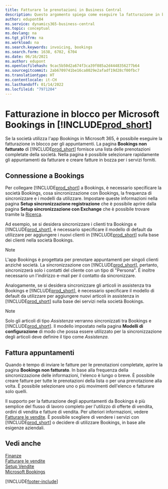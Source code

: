 ```yaml
---
title: Fatturare le prenotazioni in Business Central
description: Questo argomento spiega come eseguire la fatturazione in blocco da Microsoft Bookings in Business Central.
author: edupont04
ms.service: dynamics365-business-central
ms.topic: conceptual
ms.devlang: na
ms.tgt_pltfrm: na
ms.workload: na
ms.search.keywords: invoicing, bookings
ms.search.form: 1638, 6702, 6704
ms.date: 06/16/2021
ms.author: edupont
ms.openlocfilehash: 9cac5b50d2a674f3ca39f085a2d4448356277b64
ms.sourcegitcommit: 2ab6709741be16ca8029e2afadf19d28cf00fbc7
ms.translationtype: HT
ms.contentlocale: it-CH
ms.lasthandoff: 01/14/2022
ms.locfileid: "7971204"
---
```

# <a name="bulk-invoicing-for-microsoft-bookings-in-prod_short"></a>Fatturazione in blocco per Microsoft Bookings in [!INCLUDE[prod_short](includes/prod_short.md)]

Se la società utilizza l'app Bookings in Microsoft 365, è possibile eseguire la fatturazione in blocco per gli appuntamenti. La pagina **Bookings non fatturato** di [!INCLUDE[prod_short](includes/prod_short.md)] fornisce una lista delle prenotazioni completate della società. Nella pagina è possibile selezionare rapidamente gli appuntamenti da fatturare e creare fatture in bozza per i servizi forniti.  

## <a name="connect-to-bookings"></a>Connessione a Bookings

Per collegare [!INCLUDE[prod_short](includes/prod_short.md)] a Bookings, è necessario specificare la società Bookings, cosa sincronizzazione con Bookings, la frequenza di sincronizzare e i modelli da utilizzare. Impostare queste informazioni nella pagina **Setup sincronizzazione registrazione** che è possibile aprire dalla pagina **Setup sincronizzazione con Exchange** che è possibile trovare tramite la [Ricerca](ui-search.md).  

Ad esempio, se si desidera sincronizzare i clienti tra Bookings e [!INCLUDE[prod_short](includes/prod_short.md)], è necessario specificare il modello di default da utilizzare per aggiungere i nuovi clienti in [!INCLUDE[prod_short](includes/prod_short.md)] sulla base dei clienti nella società Bookings.  

> [!NOTE]
> L'app Bookings è progettata per prenotare appuntamenti per singoli clienti anziché società. La sincronizzazione con [!INCLUDE[prod_short](includes/prod_short.md)], pertanto, sincronizzerà solo i contatti del cliente con un tipo di "Persona". È inoltre necessario un l'indirizzo e-mail per il contatto da sincronizzare.  

Analogamente, se si desidera sincronizzare gli articoli in assistenza tra Bookings e [!INCLUDE[prod_short](includes/prod_short.md)], è necessario specificare il modello di default da utilizzare per aggiungere nuovi articoli in assistenza in [!INCLUDE[prod_short](includes/prod_short.md)] sulla base dei servizi nella società Bookings.  

> [!NOTE]
> Solo gli articoli di tipo *Assistenza* verranno sincronizzati tra Bookings e [!INCLUDE[prod_short](includes/prod_short.md)]. Il modello impostato nella pagina **Modelli di configurazione** di modo che possa essere utilizzato per la sincronizzazione degli articoli deve definire il tipo come *Assistenza*.

## <a name="invoice-appointments"></a>Fattura appuntamenti

Quando è tempo di inviare le fatture per le prenotazioni completate, aprire la pagina **Bookings non fatturato**. In base alla frequenza della sincronizzazione delle informazioni, l'elenco è lungo o breve. È possibile creare fatture per tutte le prenotazioni della lista o per una prenotazione alla volta. È possibile selezionare uno o più movimenti dell'elenco e fatturare solo quelli.  

Il supporto per la fatturazione degli appuntamenti da Bookings è più semplice del flusso di lavoro completo per l'utilizzo di offerte di vendita, ordini di vendita e fatture di vendita. Per ulteriori informazioni, vedere [Fatturare le vendite](sales-how-invoice-sales.md). È possibile scegliere di vendere i servizi con [!INCLUDE[prod_short](includes/prod_short.md)] o decidere di utilizzare Bookings, in base alle esigenze aziendali.  

## <a name="see-also"></a>Vedi anche

[Finanze](finance.md)  
[Fatturare le vendite](sales-how-invoice-sales.md)  
[Setup Vendite](sales-setup-sales.md)  
[Microsoft Bookings](https://products.office.com/business/scheduling-and-booking-app)  


[!INCLUDE[footer-include](includes/footer-banner.md)]